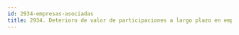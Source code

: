 ```yaml
---
id: 2934-empresas-asociadas
title: 2934. Deterioro de valor de participaciones a largo plazo en empresas asociadas
---
```

